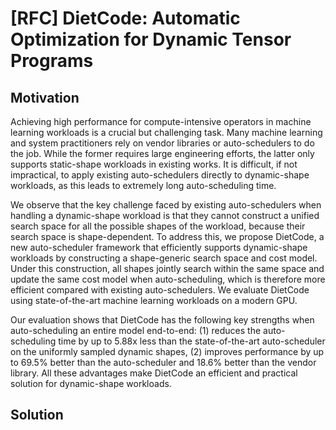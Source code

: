 # \[RFC\] DietCode: Automatic Optimization for Dynamic Tensor Programs

## Motivation

Achieving high performance for compute-intensive operators in machine learning
workloads is a crucial but challenging task. Many machine learning and system
practitioners rely on vendor libraries or auto-schedulers to do the job. While
the former requires large engineering efforts, the latter only supports
static-shape workloads in existing works. It is difficult, if not impractical,
to apply existing auto-schedulers directly to dynamic-shape workloads, as this
leads to extremely long auto-scheduling time.

We observe that the key challenge faced by existing auto-schedulers when
handling a dynamic-shape workload is that they cannot construct a unified search
space for all the possible shapes of the workload, because their search space is
shape-dependent. To address this, we propose DietCode, a new auto-scheduler
framework that efficiently supports dynamic-shape workloads by constructing a
shape-generic search space and cost model. Under this construction, all shapes
jointly search within the same space and update the same cost model when
auto-scheduling, which is therefore more efficient compared with existing
auto-schedulers. We evaluate DietCode using state-of-the-art machine learning
workloads on a modern GPU. 

Our evaluation shows that DietCode has the following key strengths when
auto-scheduling an entire model end-to-end: (1) reduces the auto-scheduling time
by up to 5.88x less than the state-of-the-art auto-scheduler on the uniformly
sampled dynamic shapes, (2) improves performance by up to 69.5% better than the
auto-scheduler and 18.6% better than the vendor library. All these advantages
make DietCode an efficient and practical solution for dynamic-shape workloads.


## Solution

